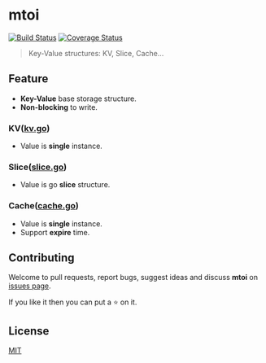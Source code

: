 # mtoi

[![Build Status](https://travis-ci.org/WindomZ/mtoi.svg?branch=master)](https://travis-ci.org/WindomZ/mtoi)
[![Coverage Status](https://coveralls.io/repos/github/WindomZ/mtoi/badge.svg?branch=master)](https://coveralls.io/github/WindomZ/mtoi?branch=master)

> Key-Value structures: KV, Slice, Cache...

## Feature

- **Key-Value** base storage structure.
- **Non-blocking** to write.

### KV([kv.go](./kv.go))
- Value is **single** instance.

### Slice([slice.go](./slice.go))
- Value is go **slice** structure.

### Cache([cache.go](./cache.go))
- Value is **single** instance.
- Support **expire** time.

## Contributing

Welcome to pull requests, report bugs, suggest ideas and discuss 
**mtoi** on [issues page](https://github.com/WindomZ/mtoi/issues).

If you like it then you can put a :star: on it.

## License

[MIT](https://github.com/WindomZ/mtoi/blob/master/LICENSE)
